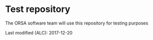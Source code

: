 # Test repository

The ORSA software team will use this repository for testing purposes

Last modified (ALC): 2017-12-20

